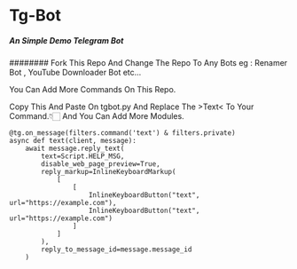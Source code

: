 # Tg-Bot

##### An Simple Demo Telegram Bot

######## Fork This Repo And Change The Repo To Any Bots eg : Renamer Bot , YouTube Downloader Bot etc...

You Can Add More Commands On This Repo.

Copy This And Paste On tgbot.py And Replace The >Text< To Your Command.👇🏻 And You Can Add More Modules.

`````
@tg.on_message(filters.command('text') & filters.private)
async def text(client, message):
    await message.reply_text(
        text=Script.HELP_MSG,
        disable_web_page_preview=True,
        reply_markup=InlineKeyboardMarkup(
            [
                [
                    InlineKeyboardButton("text", url="https://example.com"),
                    InlineKeyboardButton("text", url="https://example.com")
                ]
            ]
        ),
        reply_to_message_id=message.message_id
    )
`````
